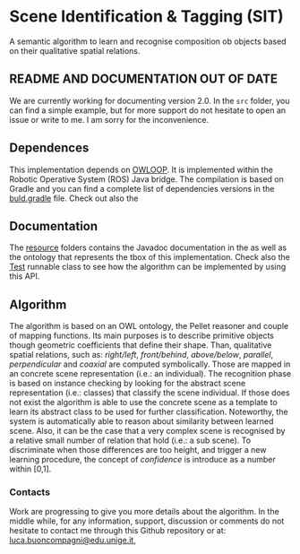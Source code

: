 # Scene Identification & Tagging (SIT)

A semantic algorithm to learn and recognise composition ob objects based on their qualitative spatial relations.

## README AND DOCUMENTATION OUT OF DATE
We are currently working for documenting version 2.0.  In the `src` folder, you can find a simple example, but for more support do not hesitate to open an issue or write to me. I am sorry for the inconvenience.

## Dependences
 
This implementation depends on [OWLOOP](https://github.com/EmaroLab/owloop). 
It is implemented within the Robotic Operative System (ROS) Java bridge.
The compilation is based on Gradle and you can find a complete list of dependencies versions 
in the [buld.gradle](https://github.com/EmaroLab/scene_identification_tagging/blob/sit_owloop/sit/build.gradle) file.
Check out also the 

## Documentation

The [resource](https://github.com/EmaroLab/scene_identification_tagging/tree/sit_owloop/resources/) 
folders contains the Javadoc documentation in the as well as the ontology that represents the tbox
of this implementation.
Check also the [Test](https://github.com/EmaroLab/scene_identification_tagging/blob/sit_owloop/sit/src/main/java/it/emarolab/scene_identification_tagging/Test.java)
runnable class to see how the algorithm can be implemented by using this API.

## Algorithm

The algorithm is based on an OWL ontology, the Pellet reasoner and couple of mapping functions.
Its main purposes is to describe primitive objects though geometric coefficients that
define their shape. Than, qualitative spatial relations, such as: *right/left*, *front/behind*, *above/below*,
*parallel*, *perpendicular* and *coaxial* are computed symbolically. Those are mapped in an concrete scene
representation (i.e.: an individual). The recognition phase is based on instance checking by looking
for the abstract scene representation (i.e.: classes) that classify the scene individual.
If those does not exist the algorithm is able to use the concrete scene as a template to 
learn its abstract class to be used for further classification. Noteworthy, the
system is automatically able to reason about similarity between learned scene. 
Also, it can be the case that a very complex scene is recognised by a relative small number of relation
that hold (i.e.: a sub scene). To discriminate when those differences are too height, and
trigger a new learning procedure, the concept of *confidence* is introduce as a number within [0,1].
 
### Contacts

Work are progressing to give you more details about the algorithm.
In the middle while, for any information, support, discussion or comments do not hesitate to contact me through this Github repository or at: 
[luca.buoncompagni@edu.unige.it](mailto:luca.buoncompagni@edu.unige.it), 
